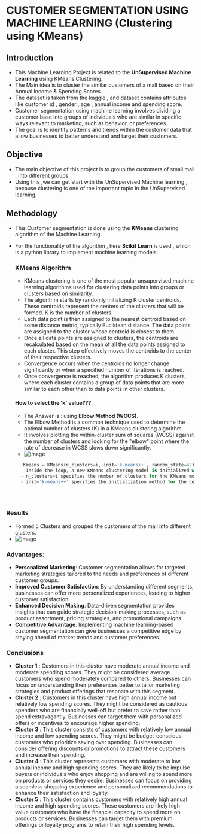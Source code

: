 # CUSTOMER SEGMENTATION USING MACHINE LEARNING (Clustering using KMeans)

## Introduction
- This Machine Learning Project is related to the **UnSupervised Machine Learning** using KMeans Clustering.
- The Main idea is to cluster the similar customers of a mall based on their Annual Income & Spending Scores.
- The dataset is taken from the kaggle , and dataset contains attributes like customer id , gender , age , annual income and spending score.
- Customer segmentation using machine learning involves dividing a customer base into groups of individuals who are similar in specific ways relevant to marketing, such as  behavior, or preferences.
- The goal is to identify patterns and trends within the customer data that allow businesses to better understand and target their customers.

## Objective 
- The main objective of this project is to group the customers of small mall , into different groups.
- Using this ,we can get start with the UnSupervised Machine learning , because clustering is one of the important topic in the UnSupervised learning.

## Methodology
- This Customer segmentation is done using the **KMeans** clustering algorithm of the Machine Learning.
- For the functionality of the algorithm , here **Scikit Learn** is used , which is a python library to implement machine learning models.

  ### KMeans Algorithm
  - KMeans clustering is one of the most popular unsupervised machine learning algorithms used for clustering data points into groups or clusters based on similarity.
  - The algorithm starts by randomly initializing K cluster centroids. These centroids represent the centers of the clusters that will be formed. K is the number of clusters.
  - Each data point is then assigned to the nearest centroid based on some distance metric, typically Euclidean distance. The data points are assigned to the cluster whose centroid is closest to them.
  -  Once all data points are assigned to clusters, the centroids are recalculated based on the mean of all the data points assigned to each cluster. This step effectively moves the centroids to the center of their respective clusters.
  -  Convergence occurs when the centroids no longer change significantly or when a specified number of iterations is reached.
  -  Once convergence is reached, the algorithm produces K clusters, where each cluster contains a group of data points that are more similar to each other than to data points in other clusters.
    #### How to select the 'k' value???
    - The Answer is : using **Elbow Method (WCCS)**.
    - The Elbow Method is a common technique used to determine the optimal number of clusters (K) in a KMeans clustering algorithm.
    - It involves plotting the within-cluster sum of squares (WCSS) against the number of clusters and looking for the "elbow" point where the rate of decrease in WCSS slows down significantly.
    - ![image](https://github.com/sureshmrd/cust_seg/assets/123853377/9c95f3ef-4a06-41d3-b1f4-548af11f8165)
  ```python
     Kmeans = KMeans(n_clusters=i, init='k-means++', random_state=42)
    - Inside the loop, a new KMeans clustering model is initialized with the current value of i as the number of clusters.
    - n_clusters=i specifies the number of clusters for the KMeans model.
    - init='k-means++' specifies the initialization method for the centroids. 'k-means++' is a smart initialization method that helps to speed up convergence.

  
 


### Results
- Formed 5 Clusters and grouped the customers of the mall into different clusters.
- ![image](https://github.com/sureshmrd/cust_seg/assets/123853377/c5e1b1fa-2bac-4cea-abac-50a81a217409)

 
### Advantages:
- **Personalized Marketing**: Customer segmentation allows for targeted marketing strategies tailored to the needs and preferences of different customer groups.
- **Improved Customer Satisfaction**: By understanding different segments, businesses can offer more personalized experiences, leading to higher customer satisfaction.
- **Enhanced Decision Making**: Data-driven segmentation provides insights that can guide strategic decision-making processes, such as product assortment, pricing strategies, and promotional campaigns.
- **Competitive Advantage**: Implementing machine learning-based customer segmentation can give businesses a competitive edge by staying ahead of market trends and customer preferences.

### Conclusions
- **Cluster 1** : Customers in this cluster have moderate annual income and moderate spending scores. They might be considered average customers who spend moderately compared to others. Businesses can focus on understanding their preferences better to tailor marketing strategies and product offerings that resonate with this segment.
- **Cluster 2** : Customers in this cluster have high annual income but relatively low spending scores. They might be considered as cautious spenders who are financially well-off but prefer to save rather than spend extravagantly. Businesses can target them with personalized offers or incentives to encourage higher spending.
- **Cluster 3** : This cluster consists of customers with relatively low annual income and low spending scores. They might be budget-conscious customers who prioritize saving over spending. Businesses can consider offering discounts or promotions to attract these customers and increase their spending.
- **Cluster 4** : This cluster represents customers with moderate to low annual income and high spending scores. They are likely to be impulse buyers or individuals who enjoy shopping and are willing to spend more on products or services they desire. Businesses can focus on providing a seamless shopping experience and personalized recommendations to enhance their satisfaction and loyalty.
- **Cluster 5** : This cluster contains customers with relatively high annual income and high spending scores. These customers are likely high-value customers who have the financial capacity to spend more on products or services. Businesses can target them with premium offerings or loyalty programs to retain their high spending levels.




